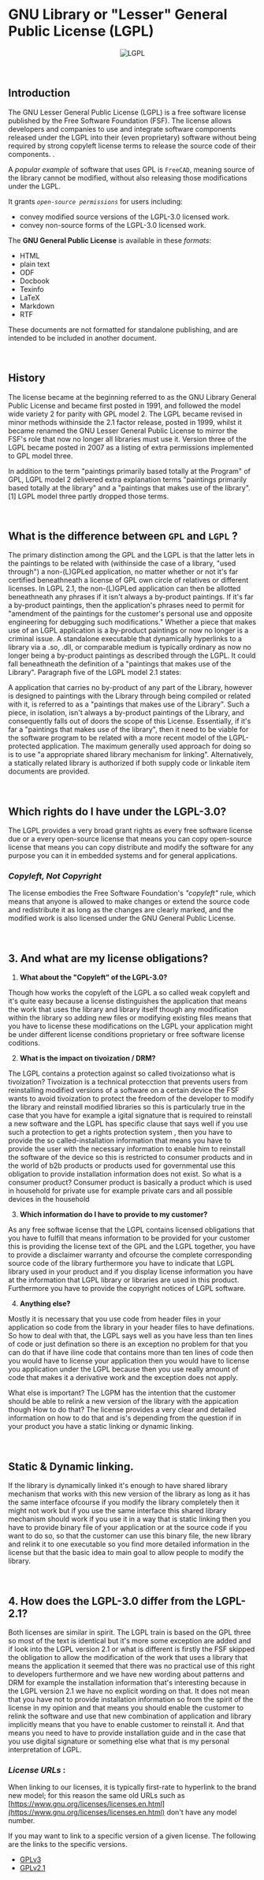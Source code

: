 # GNU Library or "Lesser" General Public License (LGPL)

<p  align="center">
<img  src="https://upload.wikimedia.org/wikipedia/commons/thumb/3/3b/LGPLv3_Logo.svg/330px-LGPLv3_Logo.svg.png"  alt="LGPL"/>
</p>

<br />

## Introduction

The GNU Lesser General Public License (LGPL) is a free software license published by the Free Software Foundation (FSF). The license allows developers and companies to use and integrate software components released under the LGPL into their (even proprietary) software without being required by strong copyleft license terms to release the source code of their components. .

A _popular example_ of software that uses GPL is `FreeCAD`, meaning source of the library cannot be modified, without also releasing those modifications under the LGPL.

It grants _`open-source permissions`_ for users including:

- convey modified source versions of the LGPL-3.0 licensed work.
- convey non-source forms of the LGPL-3.0 licensed work.

The **GNU General Public License** is available in these _formats_:

- HTML
- plain text
- ODF
- Docbook
- Texinfo
- LaTeX
- Markdown
- RTF

These documents are not formatted for standalone publishing, and are intended to be included in another document.

<br/>

## History

The license became at the beginning referred to as the GNU Library General Public License and became first posted in 1991, and followed the model wide variety 2 for parity with GPL model 2. The LGPL became revised in minor methods withinside the 2.1 factor release, posted in 1999, whilst it became renamed the GNU Lesser General Public License to mirror the FSF's role that now no longer all libraries must use it. Version three of the LGPL became posted in 2007 as a listing of extra permissions implemented to GPL model three.

In addition to the term "paintings primarily based totally at the Program" of GPL, LGPL model 2 delivered extra explanation terms "paintings primarily based totally at the library" and a "paintings that makes use of the library".[1] LGPL model three partly dropped those terms.

<br/>

## What is the difference between `GPL` and `LGPL` ?

The primary distinction among the GPL and the LGPL is that the latter lets in the paintings to be related with (withinside the case of a library, "used through") a non-(L)GPLed application, no matter whether or not it's far certified beneathneath a license of GPL own circle of relatives or different licenses. In LGPL 2.1, the non-(L)GPLed application can then be allotted beneathneath any phrases if it isn't always a by-product paintings. If it's far a by-product paintings, then the application's phrases need to permit for "amendment of the paintings for the customer's personal use and opposite engineering for debugging such modifications." Whether a piece that makes use of an LGPL application is a by-product paintings or now no longer is a criminal issue. A standalone executable that dynamically hyperlinks to a library via a .so, .dll, or comparable medium is typically ordinary as now no longer being a by-product paintings as described through the LGPL. It could fall beneathneath the definition of a "paintings that makes use of the Library". Paragraph five of the LGPL model 2.1 states:

A application that carries no by-product of any part of the Library, however is designed to paintings with the Library through being compiled or related with it, is referred to as a "paintings that makes use of the Library". Such a piece, in isolation, isn't always a by-product paintings of the Library, and consequently falls out of doors the scope of this License.
Essentially, if it's far a "paintings that makes use of the library", then it need to be viable for the software program to be related with a more recent model of the LGPL-protected application. The maximum generally used approach for doing so is to use "a appropriate shared library mechanism for linking". Alternatively, a statically related library is authorized if both supply code or linkable item documents are provided.

<br/>

## Which rights do I have under the LGPL-3.0?

The LGPL provides a very broad grant rights as every free software license due or a every open-source license that means you can copy
open-source license that means you can copy distribute and modify the software for any purpose you can it in embedded systems and for
general applications.

### **_Copyleft, Not Copyright_**

The license embodies the Free Software Foundation's _"copyleft"_ rule, which means that anyone is allowed to make changes or extend the source code and redistribute it as long as the changes are clearly marked, and the modified work is also licensed under the GNU General Public License.

<br/>

## 3. And what are my license obligations?

1.  **What about the "Copyleft" of the LGPL-3.0?**

Though how works the copyleft of the LGPL a so called weak copyleft and it's quite easy because a license distinguishes the application that
means the work that uses the library and library itself though any modification within the library so adding new files or modifying existing files
means that you have to license these modifications on the LGPL your application might be under different license conditions proprietary or free software
license coditions.

2.  **What is the impact on tivoization / DRM?**

The LGPL contains a protection against so called tivoizationso what is tivoization?
Tivoization is a technical protecction that prevents users from reinstalling modified versions of a software on a certain device the FSF wants to avoid
tivoization to protect the freedom of the developer to modify the library and reinstall modified libraries so this is particularly true in the case that you have for
example a igital signature that is required to reinstall a new software and the LGPL has specific clause that says well if you use such a protection to get a rights protection
system , then you have to provide the so called-installation information that means you have to provide the user with the necessary information to enable him to reinstall the software of the device
so this is restricted to consumer products and in the world of b2b products or products used for governmental use this obligation to provide installation information does
not exist.
So what is a consumer product? Consumer product is basically a product which is used in household for private use for example private cars and all possible devices in the household

3.  **Which information do I have to provide to my customer?**

As any free softwae license that the LGPL contains licensed obligations that you have to fulfill that means information to be provided for your customer this is providing the license text of the GPL
and the LGPL together, you have to provide a disclaimer warranty and ofcourse the complete corresponding source code of the library furthermore you have to indicate that LGPL library used in your product
and if you display license information you have at the information that LGPL library or libraries are used in this product.
Furthermore you have to provide the copyright notices of LGPL software.

4.  **Anything else?**

Mostly it is necessary that you use code from header files in your application so code from the library in your header files to have definations. So how to deal with that, the LGPL says well as you have less
than ten lines of code or just defination so there is an exception no problem for that you can do that if have iline code that contains more than ten lines of code then you would have to license your application
then you would have to license you application under the LGPL because then you use really amount of code that makes it a derivative work and the exception does not apply.

What else is important?
The LGPM has the intention that the customer should be able to relink a new version of the library with the appication though How to do that? The license provides a very clear and detailed information on how to do that
and is's depending from the question if in your product you have a static linking or dynamic linking.

<br/>

## Static & Dynamic linking.

If the library is dynamically linked it's enough to have shared library mechanism that works with this new version of the library as long as it has the same interface ofcourse if you modify the library completely then it might not
work but if you use the same interface this shared library mechanism should work if you use it in a way that is static linking then you have to provide binary file of your application or at the source code if you want to do so, so that
the customer can use this binary file, the new library and relink it to one executable so you find more detailed information in the license but that the basic idea to main goal to allow people to modify the library.

<br/>

## 4. How does the LGPL-3.0 differ from the LGPL-2.1?

Both licenses are similar in spirit.
The LGPL train is based on the GPL three so most of the text is identical but it's more some exception are added and if look into the LGPL version 2.1 or what is different is firstly the FSF skipped
the obligation to allow the modification of the work that uses a library that means the application it seemed that there was no practical use of this right to developers furthermore and we have new wording about patterns and
DRM for example the installation information that's interesting because in the LGPL version 2.1 we have no explicit wording on that. It does not mean that you have not to provide installation information so from the spirit
of the license in my opinion and that means you should enable the customer to relink the software and use that new combination of application and library implicitly means that you have to enable customer to reinstall
it. And that means you need to have to provide installation guide and in the case that you use digital signature or something else what that is my personal interpretation of LGPL.

### _License URLs_ :

When linking to our licenses, it is typically first-rate to hyperlink to the brand new model; for this reason the same old URLs such as [https://www.gnu.org/licenses/licenses.en.html](https://www.gnu.org/licenses/licenses.en.html) don't have any model number.

If you may want to link to a specific version of a given license. The following are the links to the specific versions.

- [GPLv3](http://www.gnu.org/licenses/lgpl-3.0.html)
- [GPLv2.1](http://www.gnu.org/licenses/lgpl-2.1.html)
